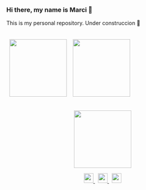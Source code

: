 ### Hi there, my name is Marci 👋

This is my personal repository. Under construccion :construction:

<table style="border: hidden" align="center">
<tr style="border: hidden">
<td style="border: hidden">
<p align="center">
    <a href="https://github.com/Marci-AR">
    <img height="150em" src="https://github-readme-stats.vercel.app/api?username=Marci-AR&show_icons=true&count_private=true&include_all_commits=true"/>
  </a>
</p>
</td>
<td>
</p>
<p align="right">
  <a href="https://github.com/Marci-AR">
    <img height="150em" src="https://github-readme-streak-stats.herokuapp.com/?user=Marci-AR" />
  </a>
</p>
</td>
</tr>
</table>
<p align="center">
  <a href="https://github.com">
    <img height="150em" src="https://github-readme-stats.vercel.app/api/top-langs/?username=Marci-AR&layout=compact" />
  </a>
</p>

<p align="center">
    <a href="https://es.linkedin.com/in/marci-arevalo-lopez-2616028b?trk=public-profile-badge-profile-badge-view-profile-cta"target="_blank"rel="noopener noreferrer">
        <img src="https://cdn-icons-png.flaticon.com/512/3536/3536505.png" width="25px" />
    </a>
    &nbsp;
    <a href="https://github.com/Marci-AR/"target="_blank"rel="noopener noreferrer">
        <img src="https://cdn-icons-png.flaticon.com/512/5968/5968866.png" width="25px" />
    </a>
    &nbsp;
    <a href="https://twitter.com/MarciArevalo"target="_blank"rel="noopener noreferrer">
        <img src="https://cdn-icons-png.flaticon.com/512/3256/3256013.png" width="25px" />
    </a>
</p>

<!--
**Marci-AR/Marci-AR** is a ✨ _special_ ✨ repository because its `README.md` (this file) appears on your GitHub profile.

Here are some ideas to get you started:

- 🔭 I’m currently working on ...
- 🌱 I’m currently learning ...
- 👯 I’m looking to collaborate on ...
- 🤔 I’m looking for help with ...
- 💬 Ask me about ...
- 📫 How to reach me: ...
- 😄 Pronouns: ...
- ⚡ Fun fact: ...
-->


<!--

<p align="center">
    <a href="https://github.com/Marci-AR">
    <img height="200em" src="https://github-readme-stats.vercel.app/api?username=Marci-AR&show_icons=true&count_private=true&include_all_commits=true"/>
  </a>
</p>
[Marci's GitHub stats](https://github-readme-stats.vercel.app/api?username=Marci-AR&show_icons=true&count_private=true)

<p align="left">
  <a href="https://github.com/Marci-AR">
    <img height="200em" src="https://github-readme-stats.vercel.app/api?username=Marci-AR&show_icons=true&count_private=true&include_all_commits=true&locale=es" />
  </a>
</p>

<p align="right">
  <a href="https://github.com/Marci-AR">
    <img height="200em" src="https://github-readme-streak-stats.herokuapp.com/?user=Marci-AR" />
  </a>
</p>

<p align="center">
  <a href="https://github.com">
    <img height="200em" src="https://github-readme-stats.vercel.app/api/top-langs/?username=Marci-AR&layout=compact" />
  </a>
</p>
-->

